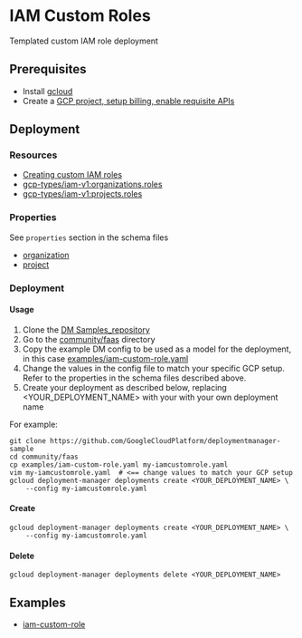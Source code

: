# IAM Custom Roles

Templated custom IAM role deployment

## Prerequisites

- Install [gcloud](https://cloud.google.com/sdk)
- Create a [GCP project, setup billing, enable requisite APIs](docs/templates/project.md)


## Deployment

### Resources

- [Creating custom IAM roles](https://cloud.google.com/iam/docs/creating-custom-roles)
- [gcp-types/iam-v1:organizations.roles](https://cloud.google.com/iam/reference/rest/v1/organizations.roles/create)
- [gcp-types/iam-v1:projects.roles](https://cloud.google.com/iam/reference/rest/v1/projects.roles/create)


### Properties

See `properties` section in the schema files

-  [organization](../../templates/organization_custom_role.py.schema)
-  [project](../../templates/project_custom_role.py.schema)


### Deployment

#### Usage

1. Clone the [DM Samples_repository](https://github.com/GoogleCloudPlatform/deploymentmanager-sample)
2. Go to the [community/faas](community/faas) directory
3. Copy the example DM config to be used as a model for the deployment, in this case [examples/iam-custom-role.yaml](examples/iam-custom-role.yaml)
4. Change the values in the config file to match your specific GCP setup.
   Refer to the properties in the schema files described above.
5. Create your deployment as described below, replacing <YOUR_DEPLOYMENT_NAME>
   with your with your own deployment name


For example:

```
git clone https://github.com/GoogleCloudPlatform/deploymentmanager-sample
cd community/faas
cp examples/iam-custom-role.yaml my-iamcustomrole.yaml
vim my-iamcustomrole.yaml  # <== change values to match your GCP setup
gcloud deployment-manager deployments create <YOUR_DEPLOYMENT_NAME> \
    --config my-iamcustomrole.yaml
```

#### Create

```
gcloud deployment-manager deployments create <YOUR_DEPLOYMENT_NAME> \
    --config my-iamcustomrole.yaml
```


#### Delete

```
gcloud deployment-manager deployments delete <YOUR_DEPLOYMENT_NAME>
```


## Examples

- [iam-custom-role](../examples/iam-custom-role.yaml)
